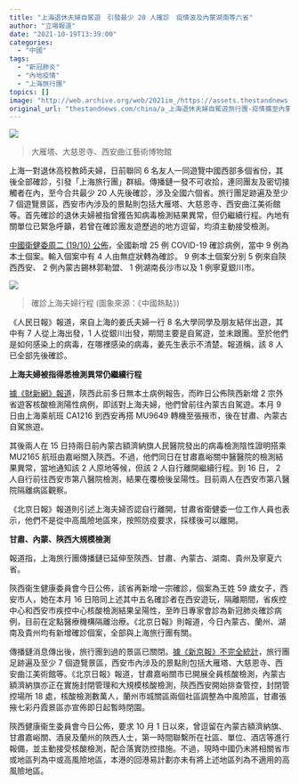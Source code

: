 ```yaml
---
title: "上海退休夫婦自駕遊　引發最少 20 人確診　疫情波及內蒙湖南等六省"
author: "立場報道"
date: "2021-10-19T13:39:00"
categories:
  - "中國"
tags:
  - "新冠肺炎"
  - "內地疫情"
  - "上海旅行團"
topics: []
image: "http://web.archive.org/web/2021im_/https://assets.thestandnews.com/media/photos/Background_4c8LBlK.png"
original_url: "thestandnews.com/china/a_上海退休夫婦自駕遊旅行團-疫情擴至內蒙西安湖南等多地"
---
```

![](http://web.archive.org/web/2021im_/https://assets.thestandnews.com/media/photos/Background_4c8LBlK.png)
> 大雁塔、大慈恩寺、西安曲江藝術博物館

上海一對退休高校教師夫婦，日前聯同 6 名友人一同遊覽中國西部多個省份，其後全部確診，引發「上海旅行團」群組。傳播鏈一發不可收拾，連同團友及密切接觸者在內，至今合共最少 20 人先後確診，涉及全國六個省。旅行團足跡遍及至少 7 個遊覽景區，西安市內涉及的景點則包括大雁塔、大慈恩寺、西安曲江美術館等。首先確診的退休夫婦被指曾獲告知病毒檢測結果異常，但仍繼續行程。內地有關單位已緊急呼籲，若曾在確診團友遊歷過的地方逗留，均須主動接受檢測。

[中國衛健委周二 (19/10) 公佈](http://web.archive.org/web/20211019071238/http://www.nhc.gov.cn/xcs/yqfkdt/202110/2fef99a3a2c44caca1b2998e0b1b7b22.shtml)，全國新增 25 例 COVID-19 確診病例，當中 9 例為本土個案。輸入個案中有 4 人由無症狀轉為確診。 9 例本土個案分別 5 例來自陝西西安、 2 例內蒙古錫林郭勒盟、 1 例湖南長沙市以及 1 例寧夏銀川市。

![](http://web.archive.org/web/2021im_/https://assets.thestandnews.com/media/photos/640.jfif)
> 確診上海夫婦行程 (圖象來源：《中國熱點》)

《人民日報》報道，來自上海的姜氏夫婦一行 8 名大學同學及朋友結伴出遊，其中有 7 人從上海出發，1 人從銀川出發，期間主要是自駕遊，並未跟團。至於他們是如何感染上的病毒，在哪裡感染的病毒，姜先生表示不清楚。報道稱，該 8 人已全部先後確診。

**上海夫婦被指得悉檢測異常仍繼續行程**

[據《財新網》報道](http://web.archive.org/web/20211019071238/https://m.caixin.com/m/2021-10-18/101788069.html)，陝西此前多日無本土病例報告，而昨日公佈陝西新增 2 宗外省遊客核酸檢測陽性病例，即該對上海夫婦，他們曾前往內蒙古自駕遊。本月 9 日由上海乘航班 CA1216 到西安再搭 MU9649 轉機至張掖市，後在甘肅、內蒙古自駕旅遊。

其後兩人在 15 日持兩日前內蒙古額濟納旗人民醫院發出的病毒檢測陰性證明搭乘 MU2165 航班由嘉峪關入陝西。不過，他們同日在甘肅嘉峪關中醫醫院的檢測結果異常，當地通知該 2 人原地等候，但該 2 人自行離開繼續行程。到 16 日， 2 人自行前往西安市第八醫院檢測，結果在覆檢後呈陽性。目前兩人在西安市第八醫院隔離病區觀察。

《北京日報》報道則引述上海夫婦否認自行離開，甘肅省衛健委一位工作人員也表示，他們不是從中高風險地區來，按照防疫要求，採樣後可以離開。

**甘肅、內蒙、陝西大規模檢測**

報道指，上海旅行團傳播鏈已延伸至陝西、甘肅、內蒙古、湖南、貴州及寧夏六省。

陝西衞生健康委員會今日公佈，該省再新增一宗確診，個案為王姓 59 歲女子，西安市人，她在本月 16 日陪同上述其中五名確診者在西安遊玩，隔離期間，省疾控中心和西安市疾控中心核酸檢測結果呈陽性，至昨日專家會診為新冠肺炎確診病例，目前在定點醫療機構隔離治療。《北京日報》則報道，今日內蒙古、蘭州、湖南及貴州均有新增確診個案，全部與上海旅行團有關。

傳播鏈消息傳出後，旅行團到過的景區已關閉。[據《新京報》不完全統計](http://web.archive.org/web/20211019071238/https://finance.sina.com.cn/jjxw/2021-10-18/doc-iktzscyy0378718.shtml)，旅行團足跡遍及至少 7 個遊覽景區，西安市內涉及的景點則包括大雁塔、大慈恩寺、西安曲江美術館等。《北京日報》報道，甘肅嘉峪關市已開展全員核酸檢測，內蒙古額濟納旗亦正在實施封閉管理和大規模核酸檢測，陝西西安開始排查管控，封閉管控場所 18 處，核酸檢測數萬人，蘭州市城關區兩個社區調整為中風險區，甘肅張掖七彩丹霞景區亦宣佈即日起暫時閉園。

陝西健康衞生委員會今日公佈，要求 10 月 1 日以來，曾逗留在內蒙古額濟納旗、甘肅嘉峪關、酒泉及蘭州的陜西人士，第一時間聯繫所在社區、單位、酒店等進行報備，並主動接受核酸檢測，配合落實防控措施。不過，現時中國仍未將相關省市或地區列為中或高風險地區，本港的回港易計劃亦未有將上述地區列為不適用的高風險地區。